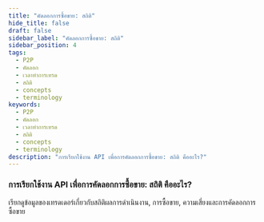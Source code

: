 ```yaml
---
title: "คัดลอกการซื้อขาย: สถิติ"
hide_title: false
draft: false
sidebar_label: "คัดลอกการซื้อขาย: สถิติ"
sidebar_position: 4
tags:
  - P2P
  - คัดลอก
  - เวลาทำการเทรด
  - สถิติ
  - concepts
  - terminology
keywords:
  - P2P
  - คัดลอก
  - เวลาทำการเทรด
  - สถิติ
  - concepts
  - terminology
description: "การเรียกใช้งาน API เพื่อการคัดลอกการซื้อขาย: สถิติ คืออะไร?"
---
```


### การเรียกใช้งาน API เพื่อการคัดลอกการซื้อขาย: สถิติ คืออะไร?

เรียกดูข้อมูลของเทรดเดอร์เกี่ยวกับสถิติผลการดำเนินงาน, การซื้อขาย, ความเสี่ยงและการคัดลอกการซื้อขาย
